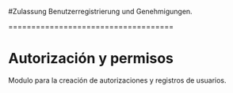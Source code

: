 #Zulassung
Benutzerregistrierung und Genehmigungen.

====================================

# Autorización y permisos
Modulo para la creación de autorizaciones  y  registros de usuarios.
